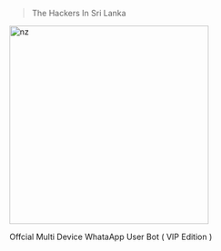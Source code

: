 > The Hackers In Sri Lanka


<img src="https://telegra.ph/file/611fcbc5979c81afbf61f.jpg" alt="nz" width="350"/>
</p>

Offcial Multi Device WhataApp User Bot ( VIP Edition )
